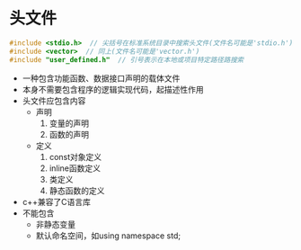 # 头文件

```c++
#include <stdio.h>  // 尖括号在标准系统目录中搜索头文件(文件名可能是'stdio.h')
#include <vector>  // 同上(文件名可能是'vector.h')
#include "user_defined.h"  // 引号表示在本地或项目特定路径路搜索
```

- 一种包含功能函数、数据接口声明的载体文件
- 本身不需要包含程序的逻辑实现代码，起描述性作用
- 头文件应包含内容
  - 声明
    1. 变量的声明
    2. 函数的声明
  - 定义
    1. const对象定义
    2. inline函数定义
    3. 类定义
    4. 静态函数的定义
- c++兼容了C语言库
- 不能包含
  - 非静态变量
  - 默认命名空间，如using namespace std;